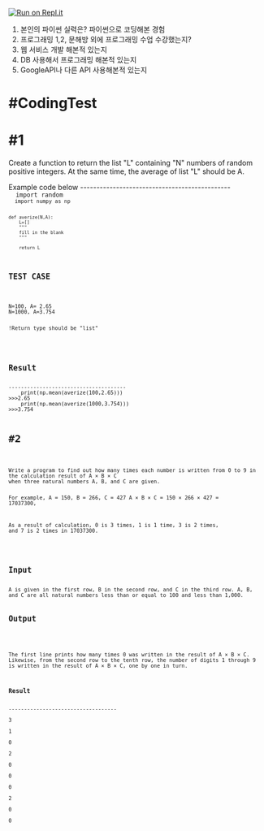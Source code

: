 [![Run on Repl.it](https://repl.it/badge/github/youpeterabb1t/codingtest)](https://repl.it/github/youpeterabb1t/codingtest)
1. 본인의 파이썬 실력은? 파이썬으로 코딩해본 경험
2. 프로그래밍 1,2, 문해방 외에 프로그래밍 수업 수강했는지?
3. 웹 서비스 개발 해본적 있는지
4. DB 사용해서 프로그래밍 해본적 있는지
5. GoogleAPI나 다른 API 사용해본적 있는지


<H1>#CodingTest</H1>

<H1>#1</H1>
<p>Create a function to return the list "L" containing "N" numbers of random positive integers. 
At the same time, the average of list "L" should be A.
</p>
Example code below
----------------------------------------------
<br>
<code>	import random
<code>	import numpy as np

	def averize(N,A):
		L=[]
		"""
		fill in the blank
		"""

		return L

<H2>TEST CASE</h2>
<P>
N=100, A= 2.65
N=1000, A=3.754

!Return type should be "list"
</P>
<h2>Result</h2>
--------------------------------------
	print(np.mean(averize(100,2.65)))
>>>2.65
	print(np.mean(averize(1000,3.754)))
>>>3.754


<H1>#2</H1>
<p>
Write a program to find out how many times each number is written from 0 to 9 in the calculation result of A × B × C 
when three natural numbers A, B, and C are given.

For example, A = 150, B = 266, C = 427
A × B × C = 150 × 266 × 427 = 17037300,

As a result of calculation, 0 is 3 times, 1 is 1 time, 3 is 2 times, and 7 is 2 times in 17037300.
</p>
<H2>Input</H2>
A is given in the first row, B in the second row, and C in the third row. A, B, and C are all natural numbers less than or equal to 100 and less than 1,000.

<H2>Output</H2></br>
<p>
The first line prints how many times 0 was written in the result of A × B × C. Likewise, from the second row to the tenth row, the number of digits 1 through 9 is written in the result of A × B × C, one by one in turn.</p>
<H3>Result</H3>
-----------------------------------</br>
3</br>
1</br>
0</br>
2</br>
0</br>
0</br>
0</br>
2</br>
0</br>
0</br>
